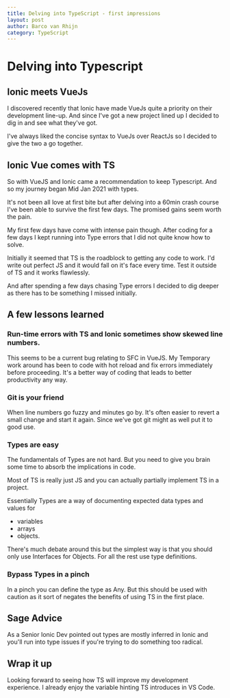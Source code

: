 ```yaml
---
title: Delving into TypeScript - first impressions
layout: post
author: Barco van Rhijn
category: TypeScript
---
```

# Delving into Typescript

## Ionic meets VueJs

I discovered recently that Ionic have made VueJs quite a priority on their development line-up. And since I've got a new project lined up I decided to dig in and see what they've got. 

I've always liked the concise syntax to VueJs over ReactJs so I decided to give the two a go together.

## Ionic Vue comes with TS
So with VueJS and Ionic came a recommendation to keep Typescript. And so my journey began Mid Jan 2021 with types. 

It's not been all love at first bite but after delving into a 60min crash course I've been able to survive the first few days. The promised gains seem worth the pain.

My first few days have come with intense pain though. After coding for a few days I kept running into Type errors that I did not quite know how to solve. 

Initially it seemed that TS is the roadblock to getting any code to work. I'd write out perfect JS and it would fall on it's face every time. Test it outside of TS and it works flawlessly. 

And after spending a few days chasing Type errors I decided to dig deeper as there has to be something I missed initially. 

## A few lessons learned

### Run-time errors with TS and Ionic sometimes show skewed line numbers. 
This seems to be a current bug relating to SFC in VueJS. My Temporary work around has been to code with hot reload and fix errors immediately before proceeding. It's a better way of coding that leads to better productivity any way. 

### Git is your friend
When line numbers go fuzzy and minutes go by. It's often easier to revert a small change and start it again. Since we've got git might as well put it to good use.

### Types are easy
The fundamentals of Types are not hard. But you need to give you brain some time to absorb the implications in code. 

Most of TS is really just JS and you can actually partially implement TS in a project.

Essentially Types are a way of documenting expected data types and values for
- variables
- arrays 
- objects. 

There's much debate around this but the simplest way is that you should only use Interfaces for Objects. For all the rest use type definitions.

### Bypass Types in a pinch
In a pinch you can define the type as Any. But this should be used with caution as it sort of negates the benefits of using TS in the first place.

## Sage Advice
As a Senior Ionic Dev pointed out types are mostly inferred in Ionic and you'll run into type issues if you're trying to do something too radical.

## Wrap it up
Looking forward to seeing how TS will improve my development experience. I already enjoy the variable hinting TS introduces in VS Code. 






